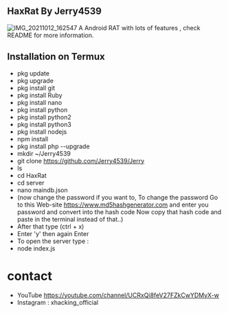## HaxRat By Jerry4539 
![IMG_20211012_162547](https://user-images.githubusercontent.com/91048755/136943253-52aae9b7-07a5-465e-8143-b5781111b015.png) 
A Android RAT with lots of features , check README for more information.

## Installation on Termux
* pkg update
* pkg upgrade
* pkg install git
* pkg install Ruby
* pkg install nano
* pkg install python
* pkg install python2
* pkg install python3
* pkg install nodejs
* npm install 
* pkg install php --upgrade
* mkdir ~/Jerry4539
* git clone https://github.com/Jerry4539/Jerry
* ls
* cd HaxRat
* cd server
* nano maindb.json 
* (now change the password if you want to, To change the password 
Go to this Web-site https://www.md5hashgenerator.com and enter you password and convert into the hash code
Now copy that hash code and paste in the terminal instead of that..) 
* After that type (ctrl + x)
* Enter 'y' then again Enter 
* To open the server type :
* node index.js
# contact 
* YouTube https://youtube.com/channel/UCRxQi8feV27FZkCwYDMyX-w
* Instagram : xhacking_official
